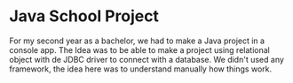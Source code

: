 # Java School Project
For my second year as a bachelor, we had to make a Java project in a console app. The Idea was to be able to make a project using relational object with de JDBC driver to connect with a database.
We didn't used any framework, the idea here was to understand manually how things work.
